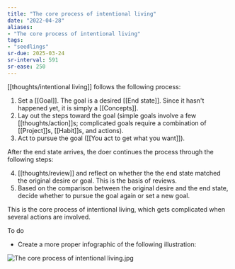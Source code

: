 ```yaml
---
title: "The core process of intentional living"
date: "2022-04-28"
aliases:
- "The core process of intentional living"
tags:
- "seedlings"
sr-due: 2025-03-24
sr-interval: 591
sr-ease: 250
---
```


[[thoughts/intentional living]] follows the following process:

1. Set a [[Goal]]. The goal is a desired [[End state]]. Since it hasn't happened yet, it is simply a [[Concepts]].
2. Lay out the steps toward the goal (simple goals involve a few [[thoughts/action]]s; complicated goals require a combination of [[Project]]s, [[Habit]]s, and actions).
3. Act to pursue the goal ([[You act to get what you want]]).

After the end state arrives, the doer continues the process through the following steps:

4. [[thoughts/review]] and reflect on whether the the end state matched the original desire or goal. This is the basis of reviews.
5. Based on the comparison between the original desire and the end state, decide whether to pursue the goal again or set a new goal.

This is the core process of intentional living, which gets complicated when several actions are involved.

To do

- Create a more proper infographic of the following illustration:

![The core process of intentional living.jpg](https://res.craft.do/user/full/63534923-d6b9-bddc-93d1-c854ccf112a8/doc/E65E8FBB-1079-4358-93F3-8029D0A09942/BAEAC8FE-AE78-4AF4-A1E8-6DF074E55A6E_2)
